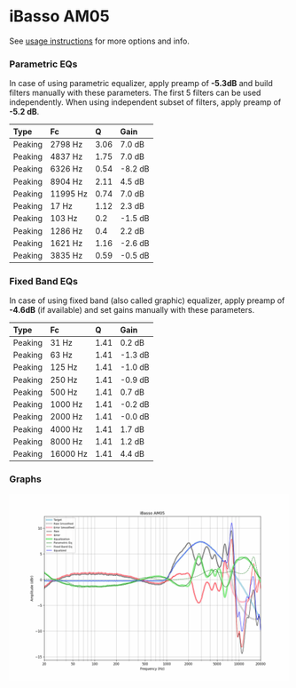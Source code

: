 # iBasso AM05
See [usage instructions](https://github.com/jaakkopasanen/AutoEq#usage) for more options and info.

### Parametric EQs
In case of using parametric equalizer, apply preamp of **-5.3dB** and build filters manually
with these parameters. The first 5 filters can be used independently.
When using independent subset of filters, apply preamp of **-5.2 dB**.

| Type    | Fc       |    Q | Gain    |
|:--------|:---------|:-----|:--------|
| Peaking | 2798 Hz  | 3.06 | 7.0 dB  |
| Peaking | 4837 Hz  | 1.75 | 7.0 dB  |
| Peaking | 6326 Hz  | 0.54 | -8.2 dB |
| Peaking | 8904 Hz  | 2.11 | 4.5 dB  |
| Peaking | 11995 Hz | 0.74 | 7.0 dB  |
| Peaking | 17 Hz    | 1.12 | 2.3 dB  |
| Peaking | 103 Hz   | 0.2  | -1.5 dB |
| Peaking | 1286 Hz  | 0.4  | 2.2 dB  |
| Peaking | 1621 Hz  | 1.16 | -2.6 dB |
| Peaking | 3835 Hz  | 0.59 | -0.5 dB |

### Fixed Band EQs
In case of using fixed band (also called graphic) equalizer, apply preamp of **-4.6dB**
(if available) and set gains manually with these parameters.

| Type    | Fc       |    Q | Gain    |
|:--------|:---------|:-----|:--------|
| Peaking | 31 Hz    | 1.41 | 0.2 dB  |
| Peaking | 63 Hz    | 1.41 | -1.3 dB |
| Peaking | 125 Hz   | 1.41 | -1.0 dB |
| Peaking | 250 Hz   | 1.41 | -0.9 dB |
| Peaking | 500 Hz   | 1.41 | 0.7 dB  |
| Peaking | 1000 Hz  | 1.41 | -0.2 dB |
| Peaking | 2000 Hz  | 1.41 | -0.0 dB |
| Peaking | 4000 Hz  | 1.41 | 1.7 dB  |
| Peaking | 8000 Hz  | 1.41 | 1.2 dB  |
| Peaking | 16000 Hz | 1.41 | 4.4 dB  |

### Graphs
![](./iBasso%20AM05.png)